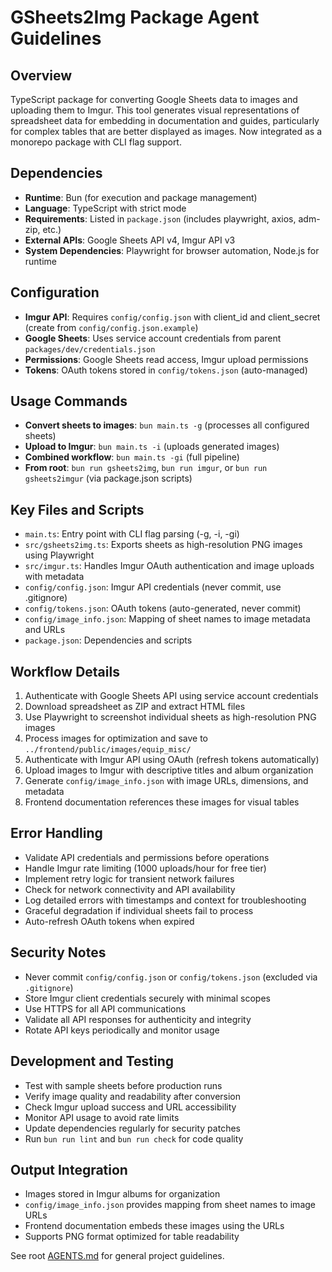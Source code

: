 # GSheets2Img Package Agent Guidelines

## Overview

TypeScript package for converting Google Sheets data to images and uploading them to Imgur. This tool generates visual representations of spreadsheet data for embedding in documentation and guides, particularly for complex tables that are better displayed as images. Now integrated as a monorepo package with CLI flag support.

## Dependencies

- **Runtime**: Bun (for execution and package management)
- **Language**: TypeScript with strict mode
- **Requirements**: Listed in `package.json` (includes playwright, axios, adm-zip, etc.)
- **External APIs**: Google Sheets API v4, Imgur API v3
- **System Dependencies**: Playwright for browser automation, Node.js for runtime

## Configuration

- **Imgur API**: Requires `config/config.json` with client_id and client_secret (create from `config/config.json.example`)
- **Google Sheets**: Uses service account credentials from parent `packages/dev/credentials.json`
- **Permissions**: Google Sheets read access, Imgur upload permissions
- **Tokens**: OAuth tokens stored in `config/tokens.json` (auto-managed)

## Usage Commands

- **Convert sheets to images**: `bun main.ts -g` (processes all configured sheets)
- **Upload to Imgur**: `bun main.ts -i` (uploads generated images)
- **Combined workflow**: `bun main.ts -gi` (full pipeline)
- **From root**: `bun run gsheets2img`, `bun run imgur`, or `bun run gsheets2imgur` (via package.json scripts)

## Key Files and Scripts

- `main.ts`: Entry point with CLI flag parsing (-g, -i, -gi)
- `src/gsheets2img.ts`: Exports sheets as high-resolution PNG images using Playwright
- `src/imgur.ts`: Handles Imgur OAuth authentication and image uploads with metadata
- `config/config.json`: Imgur API credentials (never commit, use .gitignore)
- `config/tokens.json`: OAuth tokens (auto-generated, never commit)
- `config/image_info.json`: Mapping of sheet names to image metadata and URLs
- `package.json`: Dependencies and scripts

## Workflow Details

1. Authenticate with Google Sheets API using service account credentials
2. Download spreadsheet as ZIP and extract HTML files
3. Use Playwright to screenshot individual sheets as high-resolution PNG images
4. Process images for optimization and save to `../frontend/public/images/equip_misc/`
5. Authenticate with Imgur API using OAuth (refresh tokens automatically)
6. Upload images to Imgur with descriptive titles and album organization
7. Generate `config/image_info.json` with image URLs, dimensions, and metadata
8. Frontend documentation references these images for visual tables

## Error Handling

- Validate API credentials and permissions before operations
- Handle Imgur rate limiting (1000 uploads/hour for free tier)
- Implement retry logic for transient network failures
- Check for network connectivity and API availability
- Log detailed errors with timestamps and context for troubleshooting
- Graceful degradation if individual sheets fail to process
- Auto-refresh OAuth tokens when expired

## Security Notes

- Never commit `config/config.json` or `config/tokens.json` (excluded via `.gitignore`)
- Store Imgur client credentials securely with minimal scopes
- Use HTTPS for all API communications
- Validate all API responses for authenticity and integrity
- Rotate API keys periodically and monitor usage

## Development and Testing

- Test with sample sheets before production runs
- Verify image quality and readability after conversion
- Check Imgur upload success and URL accessibility
- Monitor API usage to avoid rate limits
- Update dependencies regularly for security patches
- Run `bun run lint` and `bun run check` for code quality

## Output Integration

- Images stored in Imgur albums for organization
- `config/image_info.json` provides mapping from sheet names to image URLs
- Frontend documentation embeds these images using the URLs
- Supports PNG format optimized for table readability

See root [AGENTS.md](../../AGENTS.md) for general project guidelines.
